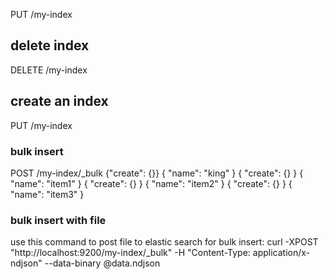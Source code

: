 PUT /my-index


## delete index
DELETE /my-index

## create an index
PUT /my-index

### bulk insert
POST /my-index/_bulk
{"create": {}} { "name": "king" } { "create": {} } { "name": "item1" } { "create": {} } { "name": "item2" } { "create": {} } { "name": "item3" }

### bulk insert with file
use this command to post file to elastic search for bulk insert:
curl -XPOST "http://localhost:9200/my-index/_bulk" -H "Content-Type: application/x-ndjson" --data-binary @data.ndjson